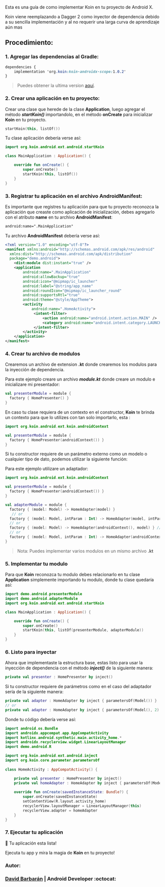 
Esta es una guía de como implementar Koin en tu proyecto de Android X.

Koin viene reemplazando a Dagger 2 como inyector de dependencia debido a su sencilla implementación y al no requerir una larga curva de aprendizaje aún mas

## Procedimiento:

### 1. Agregar las dependencias al Gradle:

```css
dependencies {
	implementation 'org.koin:koin-androidx-scope:1.0.2'
}
```

> Puedes obtener la ultima version [aquí](https://github.com/InsertKoinIO/koin#current-version).

### 2. Crear una aplicación en tu proyecto:

Crear una clase que herede de la clase **Application**, luego agregar el método ***startKoin()*** importandolo, en el método **onCreate** para inicializar **Koin** en tu proyecto.

```kotlin  
startKoin(this, listOf())
```
Tu clase aplicación debería verse así:

```kotlin
import org.koin.android.ext.android.startKoin

class MainApplication : Application() {  

    override fun onCreate() {  
        super.onCreate()  
        startKoin(this, listOf())
    }  
}
```


### 3. Registrar tu aplicación en el archivo AndroidManifest:

Es importante que registres tu aplicación para que tu proyecto reconozca la aplicación que creaste como aplicación de inicialización, debes agregarlo con el atributo **name** en tu archivo **AndroidManifest**:

```xml
android:name=".MainApplication"
```

Tu archivo **AndroidManifest** debería verse así:

```xml
<?xml version="1.0" encoding="utf-8"?>  
<manifest xmlns:android="http://schemas.android.com/apk/res/android"  
  xmlns:dist="http://schemas.android.com/apk/distribution"  
  package="demo.android">  
	<dist:module dist:instant="true" />  
	<application
	    android:name=".MainApplication"
	    android:allowBackup="true"  
	    android:icon="@mipmap/ic_launcher"  
	    android:label="@string/app_name"  
	    android:roundIcon="@mipmap/ic_launcher_round"
	    android:supportsRtl="true"
	    android:theme="@style/AppTheme">  
		<activity  
			android:name=".HomeActivity">  
			 <intent-filter> 
				 <action android:name="android.intent.action.MAIN" />  
				 <category android:name="android.intent.category.LAUNCHER" />  
			 </intent-filter>
		</activity>
	</application>  
</manifest>
```

### 4. Crear tu archivo de modulos

Crearemos un archivo de extension **.kt** donde crearemos los modulos para la inyección de dependencia.

Para este ejemplo creare un archivo ***module.kt*** donde creare un modulo e inicializare mi presentador:

```kotlin  
val presenterModule = module {  
  factory { HomePresenter() }  
}
```

En caso tu clase requiera de un contexto en el constructor, **Koin** te brinda un contexto para que lo utilizes con tan solo importarlo, esta :

```kotlin  
import org.koin.android.ext.koin.androidContext

val presenterModule = module {  
  factory { HomePresenter(androidContext()) }  
}
```

Si tu constructor requiere de un parámetro externo como un modelo o cualquier tipo de dato, podemos utilizar la siguiente función:

Para este ejemplo utilizare un adaptador:

```kotlin  
import org.koin.android.ext.koin.androidContext

val presenterModule = module {  
  factory { HomePresenter(androidContext()) }  
}

val adapterModule = module {  
  factory { (model: Model) -> HomeAdapter(model) }  
   // or 
  factory { (model: Model, intParam : Int) -> HomeAdapter(model, intParam) } 
  // or
  factory { (model: Model) -> HomeAdapter(androidContext(), model) } // with context
  // or 
  factory { (model: Model, intParam : Int) -> HomeAdapter(androidContext(), model, intParam) } 
}
```

> Nota: Puedes implementar varios modulos en un mismo archivo **.kt**

### 5. Implementar tu modulo
Para que **Koin** reconozca tu modulo debes relacionarlo en tu clase **Application** simplemente importando tu modulo, donde tu clase quedaría así:

```kotlin
import demo.android.presenterModule  
import demo.android.adapterModule  
import org.koin.android.ext.android.startKoin

class MainApplication : Application() {  

    override fun onCreate() {  
        super.onCreate()  
        startKoin(this, listOf(presenterModule, adapterModule))
    }  
}
```

### 6. Listo para inyectar
Ahora que implementaste la estructura base, estas listo para usar la inyección de dependencia con el método ***inject()*** de la siguiente manera:

```kotlin
private val presenter : HomePresenter by inject()  
```

Si tu constructor requiere de parámetros como en el caso del adaptador sería de la siguiente manera:

```kotlin
private val adapter : HomeAdapter by inject { parametersOf(Model()) }
// or
private val adapter : HomeAdapter by inject { parametersOf(Model(), 2) }
```

Donde tu código debería verse así:

```kotlin  
import android.os.Bundle  
import androidx.appcompat.app.AppCompatActivity  
import kotlinx.android.synthetic.main.activity_home.*
import androidx.recyclerview.widget.LinearLayoutManager
import demo.android.R    

import org.koin.android.ext.android.inject  
import org.koin.core.parameter.parametersOf
  
class HomeActivity : AppCompatActivity() {

	private val presenter : HomePresenter by inject()
	private val homeAdapter : HomeAdapter by inject { parametersOf(Model()) }
  
    override fun onCreate(savedInstanceState: Bundle?) {  
        super.onCreate(savedInstanceState)  
        setContentView(R.layout.activity_home)
        recyclerView.layoutManager = LinearLayoutManager(this)
        recyclerView.adapter = homeAdapter
    }   
}
```

### 7. Ejecutar tu aplicación

:red_circle: Tu aplicación esta lista!

Ejecuta tu app y mira la magia de **Koin** en tu proyecto!

### Autor: 
### [David Barbarán](https://github.com/DavidBarbaran) | **Android Developer** :octocat: 
